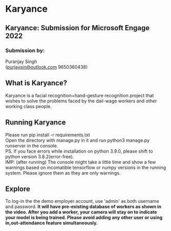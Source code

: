 # Karyance
## Karyance: Submission for Microsoft Engage 2022<br>
### Submission by:
Puranjay Singh<br>
(purjaysin@outlook.com
9650360438)<br>
## What is Karyance?<br>
Karyance is a facial recognition+hand-gesture recognition project that wishes to solve the problems faced by the dail-wage workers and other working class people.<br>
## Running Karyance<br>
Please run pip install -r requirements.txt<br>
Open the directory with manage.py in it and run python3 manage.py runserver in the console. <br>
PS. If you face errors while installation on python 3.9.0, please shift to python version 3.8.2(error-free).<br>
IMP: (after running)
The console might take a little time and show a few warnings based on incomatible tensorflow or numpy versions in the running system.
Please ignore them as they are only warnings.<br>
## Explore
To log-in the the demo employer account, use 'admin' as both username and password.<b>
It will have pre-existing database of  workers as shown in the video.
After you add a worker, your camera will stay on to indicate your model is being trained. Please avoid adding any other user or using in,out-attendance feature simultaneously.<b>
  
